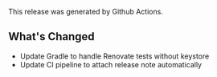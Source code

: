This release was generated by Github Actions.

## What's Changed

* Update Gradle to handle Renovate tests without keystore
* Update CI pipeline to attach release note automatically
